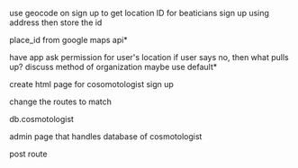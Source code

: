 use geocode on sign up to get location ID for beaticians sign up using address then store the id

place_id from google maps api*

have app ask permission for user's location
    if user says no, then what pulls up?
        discuss method of organization
        maybe use default*





create html page for cosomotologist sign up

change the routes to match






db.cosmotologist

admin page that handles database of cosmotologist

post route

